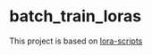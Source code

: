 # batch_train_loras
This project is based on [lora-scripts](https://github.com/Akegarasu/lora-scripts)

